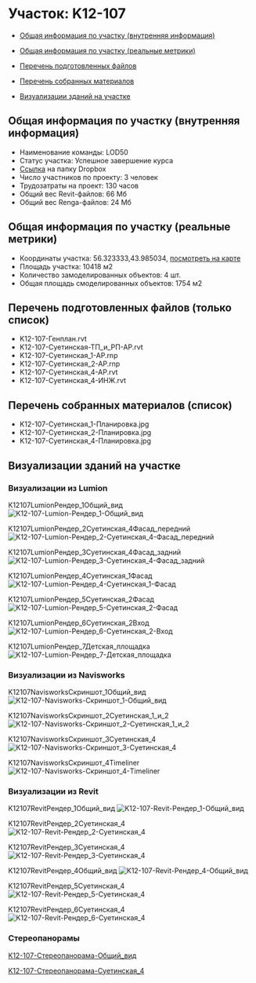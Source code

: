 # Участок: K12-107

* [Общая информация по участку (внутренняя информация)](#Chapter1)

* [Общая информация по участку (реальные метрики)](#Chapter2)

* [Перечень подготовленных файлов](#Chapter3)

* [Перечень собранных материалов](#Chapter4)

* [Визуализации зданий на участке](#Chapter6)

## <a id="Chapter1"></a> Общая информация по участку (внутренняя информация)
+ Наименование команды: LOD50
+ Статус участка: Успешное завершение курса
+ [Ссылка](https://www.dropbox.com/sh/wvvgv1nw1iqred9/AACtEWV-LiYWsdRNWkgNbBEma/K12_107?dl=0) на папку Dropbox
+ Число участников по проекту: 3 человек
+ Трудозатраты на проект: 130 часов
+ Общий вес Revit-файлов: 66 Мб
+ Общий вес Renga-файлов: 24 Мб
## <a id="Chapter2"></a> Общая информация по участку (реальные метрики)
+ Координаты участка: 56.323333,43.985034, [посмотреть на карте](https://yandex.ru/maps/47/nizhny-novgorod/?ll=43.985034%2C56.323333&z=19)
+ Площадь участка: 10418 м2
+ Количество замоделированных объектов: 4 шт.
+ Общая площадь смоделированных объектов: 1754 м2
## <a id="Chapter3"></a> Перечень подготовленных файлов (только список)
+ K12-107-Генплан.rvt
+ K12-107-Суетинская-ТП_и_РП-АР.rvt
+ K12-107-Суетинская_1-АР.rnp
+ K12-107-Суетинская_2-АР.rnp
+ K12-107-Суетинская_4-АР.rvt
+ K12-107-Суетинская_4-ИНЖ.rvt
## <a id="Chapter4"></a> Перечень собранных материалов (список)
+ K12-107-Суетинская_1-Планировка.jpg
+ K12-107-Суетинская_2-Планировка.jpg
+ K12-107-Суетинская_4-Планировка.jpg
## <a id="Chapter6"></a> Визуализации зданий на участке
### Визуализации из Lumion
K12107LumionРендер_1Общий_вид
![K12-107-Lumion-Рендер_1-Общий_вид](/Images/K12_107/K12-107-Lumion-Рендер_1-Общий_вид_Compressed.jpg)

K12107LumionРендер_2Суетинская_4Фасад_передний
![K12-107-Lumion-Рендер_2-Суетинская_4-Фасад_передний](/Images/K12_107/K12-107-Lumion-Рендер_2-Суетинская_4-Фасад_передний_Compressed.jpg)

K12107LumionРендер_3Суетинская_4Фасад_задний
![K12-107-Lumion-Рендер_3-Суетинская_4-Фасад_задний](/Images/K12_107/K12-107-Lumion-Рендер_3-Суетинская_4-Фасад_задний_Compressed.jpg)

K12107LumionРендер_4Суетинская_1Фасад
![K12-107-Lumion-Рендер_4-Суетинская_1-Фасад](/Images/K12_107/K12-107-Lumion-Рендер_4-Суетинская_1-Фасад_Compressed.jpg)

K12107LumionРендер_5Суетинская_2Фасад
![K12-107-Lumion-Рендер_5-Суетинская_2-Фасад](/Images/K12_107/K12-107-Lumion-Рендер_5-Суетинская_2-Фасад_Compressed.jpg)

K12107LumionРендер_6Суетинская_2Вход
![K12-107-Lumion-Рендер_6-Суетинская_2-Вход](/Images/K12_107/K12-107-Lumion-Рендер_6-Суетинская_2-Вход_Compressed.jpg)

K12107LumionРендер_7Детская_площадка
![K12-107-Lumion-Рендер_7-Детская_площадка](/Images/K12_107/K12-107-Lumion-Рендер_7-Детская_площадка_Compressed.jpg)

### Визуализации из Navisworks
K12107NavisworksСкриншот_1Общий_вид
![K12-107-Navisworks-Скриншот_1-Общий_вид](/Images/K12_107/K12-107-Navisworks-Скриншот_1-Общий_вид_Compressed.jpg)

K12107NavisworksСкриншот_2Суетинская_1_и_2
![K12-107-Navisworks-Скриншот_2-Суетинская_1_и_2](/Images/K12_107/K12-107-Navisworks-Скриншот_2-Суетинская_1_и_2_Compressed.jpg)

K12107NavisworksСкриншот_3Суетинская_4
![K12-107-Navisworks-Скриншот_3-Суетинская_4](/Images/K12_107/K12-107-Navisworks-Скриншот_3-Суетинская_4_Compressed.jpg)

K12107NavisworksСкриншот_4Timeliner
![K12-107-Navisworks-Скриншот_4-Timeliner](/Images/K12_107/K12-107-Navisworks-Скриншот_4-Timeliner_Compressed.jpg)

### Визуализации из Revit
K12107RevitРендер_1Общий_вид
![K12-107-Revit-Рендер_1-Общий_вид](/Images/K12_107/K12-107-Revit-Рендер_1-Общий_вид_Compressed.jpg)

K12107RevitРендер_2Суетинская_4
![K12-107-Revit-Рендер_2-Суетинская_4](/Images/K12_107/K12-107-Revit-Рендер_2-Суетинская_4_Compressed.jpg)

K12107RevitРендер_3Суетинская_4
![K12-107-Revit-Рендер_3-Суетинская_4](/Images/K12_107/K12-107-Revit-Рендер_3-Суетинская_4_Compressed.jpg)

K12107RevitРендер_4Общий_вид
![K12-107-Revit-Рендер_4-Общий_вид](/Images/K12_107/K12-107-Revit-Рендер_4-Общий_вид_Compressed.jpg)

K12107RevitРендер_5Суетинская_4
![K12-107-Revit-Рендер_5-Суетинская_4](/Images/K12_107/K12-107-Revit-Рендер_5-Суетинская_4_Compressed.jpg)

K12107RevitРендер_6Суетинская_4
![K12-107-Revit-Рендер_6-Суетинская_4](/Images/K12_107/K12-107-Revit-Рендер_6-Суетинская_4_Compressed.jpg)

### Стереопанорамы
[K12-107-Стереопанорама-Общий_вид](https://pano.autodesk.com/pano.html?url=jpgs/b86c0930-6031-45a5-967b-54e3e3c567cf&version=2)

[K12-107-Стереопанорама-Суетинская_4](https://pano.autodesk.com/pano.html?url=jpgs/abd832a4-0f53-4350-8c41-18f696dd2962&version=2)

